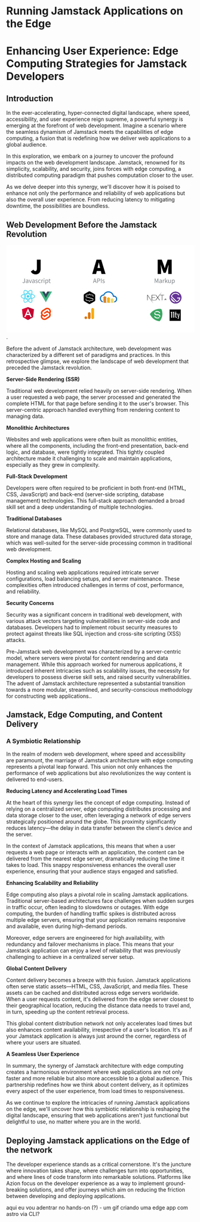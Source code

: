 # Running Jamstack Applications on the Edge


# Enhancing User Experience: Edge Computing Strategies for Jamstack Developers

## Introduction

In the ever-accelerating, hyper-connected digital landscape, where speed, accessibility, and user experience reign supreme, a powerful synergy is emerging at the forefront of web development. Imagine a scenario where the seamless dynamism of Jamstack meets the capabilities of edge computing, a fusion that is redefining how we deliver web applications to a global audience.

In this exploration, we embark on a journey to uncover the profound impacts on the web development landscape. Jamstack, renowned for its simplicity, scalability, and security, joins forces with edge computing, a distributed computing paradigm that pushes computation closer to the user.

As we delve deeper into this synergy, we'll discover how it is poised to enhance not only the performance and reliability of web applications but also the overall user experience. From reducing latency to mitigating downtime, the possibilities are boundless.

## Web Development Before the Jamstack Revolution

![J-javascript, a-api, m-markup](./jam.jpg "Jamstack").

Before the advent of Jamstack architecture, web development was characterized by a different set of paradigms and practices. In this retrospective glimpse, we explore the landscape of web development that preceded the Jamstack revolution.

**Server-Side Rendering (SSR)**

Traditional web development relied heavily on server-side rendering. When a user requested a web page, the server processed and generated the complete HTML for that page before sending it to the user's browser. This server-centric approach handled everything from rendering content to managing data.

**Monolithic Architectures**

Websites and web applications were often built as monolithic entities, where all the components, including the front-end presentation, back-end logic, and database, were tightly integrated. This tightly coupled architecture made it challenging to scale and maintain applications, especially as they grew in complexity.

**Full-Stack Development**

Developers were often required to be proficient in both front-end (HTML, CSS, JavaScript) and back-end (server-side scripting, database management) technologies. This full-stack approach demanded a broad skill set and a deep understanding of multiple technologies.

**Traditional Databases**

Relational databases, like MySQL and PostgreSQL, were commonly used to store and manage data. These databases provided structured data storage, which was well-suited for the server-side processing common in traditional web development.

**Complex Hosting and Scaling**

Hosting and scaling web applications required intricate server configurations, load balancing setups, and server maintenance. These complexities often introduced challenges in terms of cost, performance, and reliability.

**Security Concerns**

Security was a significant concern in traditional web development, with various attack vectors targeting vulnerabilities in server-side code and databases. Developers had to implement robust security measures to protect against threats like SQL injection and cross-site scripting (XSS) attacks.

Pre-Jamstack web development was characterized by a server-centric model, where servers were pivotal for content rendering and data management. While this approach worked for numerous applications, it introduced inherent intricacies such as scalability issues, the necessity for developers to possess diverse skill sets, and raised security vulnerabilities. The advent of Jamstack architecture represented a substantial transition towards a more modular, streamlined, and security-conscious methodology for constructing web applications..

## Jamstack, Edge Computing, and Content Delivery

### A Symbiotic Relationship

In the realm of modern web development, where speed and accessibility are paramount, the marriage of Jamstack architecture with edge computing represents a pivotal leap forward. This union not only enhances the performance of web applications but also revolutionizes the way content is delivered to end-users.

**Reducing Latency and Accelerating Load Times**

At the heart of this synergy lies the concept of edge computing. Instead of relying on a centralized server, edge computing distributes processing and data storage closer to the user, often leveraging a network of edge servers strategically positioned around the globe. This proximity significantly reduces latency—the delay in data transfer between the client's device and the server.

In the context of Jamstack applications, this means that when a user requests a web page or interacts with an application, the content can be delivered from the nearest edge server, dramatically reducing the time it takes to load. This snappy responsiveness enhances the overall user experience, ensuring that your audience stays engaged and satisfied.

**Enhancing Scalability and Reliability**

Edge computing also plays a pivotal role in scaling Jamstack applications. Traditional server-based architectures face challenges when sudden surges in traffic occur, often leading to slowdowns or outages. With edge computing, the burden of handling traffic spikes is distributed across multiple edge servers, ensuring that your application remains responsive and available, even during high-demand periods.

Moreover, edge servers are engineered for high availability, with redundancy and failover mechanisms in place. This means that your Jamstack application can enjoy a level of reliability that was previously challenging to achieve in a centralized server setup.

**Global Content Delivery**

Content delivery becomes a breeze with this fusion. Jamstack applications often serve static assets—HTML, CSS, JavaScript, and media files. These assets can be cached and distributed across edge servers worldwide. When a user requests content, it's delivered from the edge server closest to their geographical location, reducing the distance data needs to travel and, in turn, speeding up the content retrieval process.

This global content distribution network not only accelerates load times but also enhances content availability, irrespective of a user's location. It's as if your Jamstack application is always just around the corner, regardless of where your users are situated.

**A Seamless User Experience**

In summary, the synergy of Jamstack architecture with edge computing creates a harmonious environment where web applications are not only faster and more reliable but also more accessible to a global audience. This partnership redefines how we think about content delivery, as it optimizes every aspect of the user experience, from load times to responsiveness.

As we continue to explore the intricacies of running Jamstack applications on the edge, we'll uncover how this symbiotic relationship is reshaping the digital landscape, ensuring that web applications aren't just functional but delightful to use, no matter where you are in the world.

## Deploying Jamstack applications on the Edge of the network

The developer experience stands as a critical cornerstone. It's the juncture where innovation takes shape, where challenges turn into opportunities, and where lines of code transform into remarkable solutions. Platforms like Azion focus on the developer experience as a way to implement ground-breaking solutions, and offer journeys which aim on reducing the friction between developing and deploying applications.

aqui eu vou adentrar no hands-on (?) - um gif criando uma edge app com astro via CLI?
